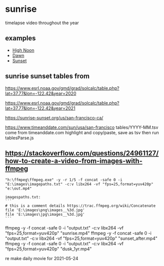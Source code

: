 # sunrise
timelapse video throughout the year

## examples
- [High Noon](https://youtu.be/zMbrEkDziwo)
- [Dawn](https://youtu.be/NFoxIiz2AVo)
- [Sunset](https://youtu.be/gmhO19kwxJ8)

## sunrise sunset tables from 
https://www.esrl.noaa.gov/gmd/grad/solcalc/table.php?lat=37.77&lon=-122.42&year=2020

https://www.esrl.noaa.gov/gmd/grad/solcalc/table.php?lat=37.77&lon=-122.42&year=2021

https://sunrise-sunset.org/us/san-francisco-ca/

https://www.timeanddate.com/sun/usa/san-francisco
tables/YYYY-MM.tsv come from timeanddate.com
highlight and copy/paste, save as tsv
then run tablesParse.js

## https://stackoverflow.com/questions/24961127/how-to-create-a-video-from-images-with-ffmpeg
    "h:\ffmpeg\ffmpeg.exe" -y -r 1/5 -f concat -safe 0 -i "E:\images\imagepaths.txt" -c:v libx264 -vf "fps=25,format=yuv420p" "e:\out.mp4"

    imagespaths.txt:
    ```
    # this is a comment details https://trac.ffmpeg.org/wiki/Concatenate
    file 'E:\images\png\images__%3d.jpg'
    file 'E:\images\jpg\images__%3d.jpg'
    ```


ffmpeg -y -f concat -safe 0 -i "output.txt" -c:v libx264 -vf "fps=25,format=yuv420p" "sunrise.mp4"
ffmpeg -y -f concat -safe 0 -i "output.txt" -c:v libx264 -vf "fps=25,format=yuv420p" "sunset_after.mp4"
ffmpeg -y -f concat -safe 0 -i "output.txt" -c:v libx264 -vf "fps=25,format=yuv420p" "dusk_1yr.mp4"


re make daily movie for 2021-05-24
